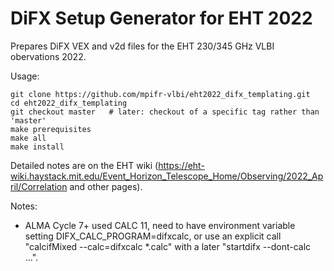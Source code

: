 # DiFX Setup Generator for EHT 2022

Prepares DiFX VEX and v2d files for the EHT 230/345 GHz VLBI obervations 2022.

Usage:

```
git clone https://github.com/mpifr-vlbi/eht2022_difx_templating.git
cd eht2022_difx_templating
git checkout master   # later: checkout of a specific tag rather than 'master'
make prerequisites
make all
make install
```
Detailed notes are on the EHT wiki (https://eht-wiki.haystack.mit.edu/Event_Horizon_Telescope_Home/Observing/2022_April/Correlation and other pages).

Notes:
- ALMA Cycle 7+ used CALC 11, need to have environment variable setting DIFX_CALC_PROGRAM=difxcalc, or use an explicit call "calcifMixed --calc=difxcalc *.calc" with a later "startdifx --dont-calc ...".

